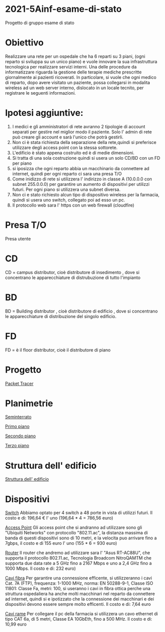 # 2021-5Ainf-esame-di-stato
Progetto di gruppo esame di stato



# Obiettivo
Realizzare una rete per un ospedale che ha 6 reparti su 3 piani, (ogni reparto si sviluppa su un unico piano) e vuole innovare la sua infrastruttura tecnologica per realizzare servizi interni. Una delle procedure da informatizzare riguarda la gestione delle terapie mediche prescritte giornalmente ai pazienti ricoverati. In particolare, si vuole che ogni medico di reparto, dopo avere visitato un paziente, possa collegarsi in modalita wireless ad un web server interno, dislocato in un locale tecnito, per registrare le seguenti informazioni.


# Ipotesi aggiuntive: 

1) I medici e gli amministratori di rete avranno 2 tipologie di account separati per gestire nel miglior modo il paziente. Solo l' admin di rete può creare gli account e  sarà l'unico che potrà gestirli.
2) Non ci è stata richiesta della separazione della rete,quindi si preferisce utilizzare degli access point con la stessa sottorete.
3) L'edificio è stato appena costruito ed è di medie dimensioni.
4) Si tratta di una sola costruzione quindi si usera un solo CD/BD con un FD per piano
5) si iposizza che ogni reparto abbia un macchinario da connettere ad internet, quindi per ogni reparto ci sara una presa T/O
6) Come inidizzo di rete si utilizzera l' indirizzo in classe A (10.0.0.0 con subnet 255.0.0.0) per garantire un aumento di dispositivi per utilizzi futuri. Per ogni piano si utilizzera una subnet diversa.
7) Non ci e stato richiesto alcun tipo di dispositivo wireless per la farmacia, quindi si usera uno switch, collegato poi ad esso un pc.
8) Il protocollo web sara l' https con un web firewall (cloudfire)

# Presa T/O

Presa utente

# CD

CD = campus distributor, cioè distributore di insedimento , dove si concentrano le apparecchiature di distrubuzione di tutto l'impianto 

# BD

BD = Building distributor , cioè distributore di edificio , dove si concentrano le apparecchiature di distribuzione del singolo edificio.

# FD

FD = è il floor distributor, cioè il distributore di piano


# Progetto

[Packet Tracer](https://prnt.sc/11wwnbp) 

# Planimetrie
[Seminterrato](https://prnt.sc/11wxgvx) 

[Primo piano](https://prnt.sc/11wxeo2)

[Secondo piano](https://prnt.sc/11wxe3i)

[Terzo piano](https://prnt.sc/11wxd8v)

# Struttura dell' edificio 

[Struttura dell' edificio](https://prnt.sc/11wxt2w)

# Dispositivi

[Switch](https://www.amazon.it/TP-Link-TL-SG1048-Gigabit-Struttura-Acciaio/dp/B004UBUJZG) Abbiamo optato per 4 switch a 48 porte in vista di utilizzi futuri. Il costo e di: 196,64 € l' uno (196,64 * 4 = 786,56 euro)

[Access Point](https://www.amazon.it/Ubiquiti-Networks-UAP-AC-PRO-access-point/dp/B016XYQ3WK) Gli access point che si andranno ad utilizzare sono gli "Ubiquiti Networks" con protocollo "802.11.ac", la distanza massima di banda di questi dispositivi sono di 10 metri, e la velocita puo arrivare fino a 7gbps, il costo e di 155 euro l' uno (155 * 6 = 930 euro)

[Router](https://www.amazon.it/dp/B018WJTTG6?tag=tecnologiant-21&linkCode=osi&th=1&psc=1&keywords=router%20wi-fi%20AC) Il router che andremo ad utilizzare sara l' "Asus RT-AC88U", che supporta il protocollo 802.11.ac, Tecnologia Broadcom NitroQAMTM che supporta due data rate a 5 GHz fino a 2167 Mbps e uno a 2,4 GHz fino a 1000 Mbps. Il costo e di: 232 euro)

[Cavi fibra](https://www.amazon.it/UGREEN-Ethernet-Console-Videogiochi-Compatibile/dp/B00QV1F1NS) Per garantire una connessione efficente, si utilizzeranno i cavi Cat. 7A (FTP), frequenza: 1-1000 MHz, norma: EN 50288-9-1, Classe ISO 11801: Classe Fa, metri: 100, si useranno i cavi in fibra ottica perche una struttura ospedaliera ha anche molti macchinari nel reparto da connettere ad internet, quindi si e ipotizzato che la connessione dei macchinari e dei dispositivi devono essere sempre molto efficenti. Il costo e di: 7,64 euro

[Cavi rame](https://www.amazon.it/Mr-Tronic-metri-Ethernet-Grigio/dp/B07GBZ2S9J) Per collegare il pc della farmacia si utilizzera un cavo ethernet di tipo CAT 6a, di 5 metri, Classe EA 10GbEth, fino a 500 MHz. Il costo e di: 10,99 euro
